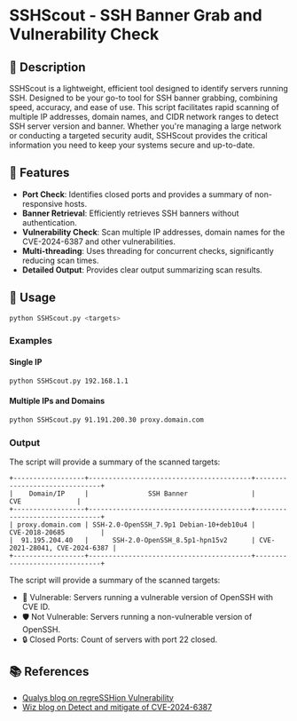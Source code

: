 # SSHScout - SSH Banner Grab and Vulnerability Check

## 📜 Description

SSHScout is a lightweight, efficient tool designed to identify servers running SSH. Designed to be your go-to tool for SSH banner grabbing, combining speed, accuracy, and ease of use. This script facilitates rapid scanning of multiple IP addresses, domain names, and CIDR network ranges to detect SSH server version and banner. Whether you're managing a large network or conducting a targeted security audit, SSHScout provides the critical information you need to keep your systems secure and up-to-date.

## 🌟 Features

- **Port Check**: Identifies closed ports and provides a summary of non-responsive hosts.
- **Banner Retrieval**: Efficiently retrieves SSH banners without authentication.
- **Vulnerability Check**: Scan multiple IP addresses, domain names for the CVE-2024-6387 and other vulnerabilities.
- **Multi-threading**: Uses threading for concurrent checks, significantly reducing scan times.
- **Detailed Output**: Provides clear output summarizing scan results.

## 🚀 Usage

```bash
python SSHScout.py <targets>
```

### Examples

#### Single IP

```bash
python SSHScout.py 192.168.1.1
```

#### Multiple IPs and Domains

```bash
python SSHScout.py 91.191.200.30 proxy.domain.com
```

### Output

The script will provide a summary of the scanned targets:
```
+------------------+-----------------------------------------+-------------------------------+
|    Domain/IP     |               SSH Banner                |              CVE              |
+------------------+-----------------------------------------+-------------------------------+
| proxy.domain.com | SSH-2.0-OpenSSH_7.9p1 Debian-10+deb10u4 |        CVE-2018-20685         |
|  91.195.204.40   |      SSH-2.0-OpenSSH_8.5p1-hpn15v2      | CVE-2021-28041, CVE-2024-6387 |
+------------------+-----------------------------------------+-------------------------------+
```
The script will provide a summary of the scanned targets:

* 🚨 Vulnerable: Servers running a vulnerable version of OpenSSH with CVE ID.
* 🛡️ Not Vulnerable: Servers running a non-vulnerable version of OpenSSH.
* 🔒 Closed Ports: Count of servers with port 22 closed.

## 📚 References
* [Qualys blog on regreSSHion Vulnerability](https://blog.qualys.com/vulnerabilities-threat-research/2024/07/01/regresshion-remote-unauthenticated-code-execution-vulnerability-in-openssh-server)
* [Wiz blog on Detect and mitigate of CVE-2024-6387](https://www.wiz.io/blog/cve-2024-6387-critical-rce-openssh)
